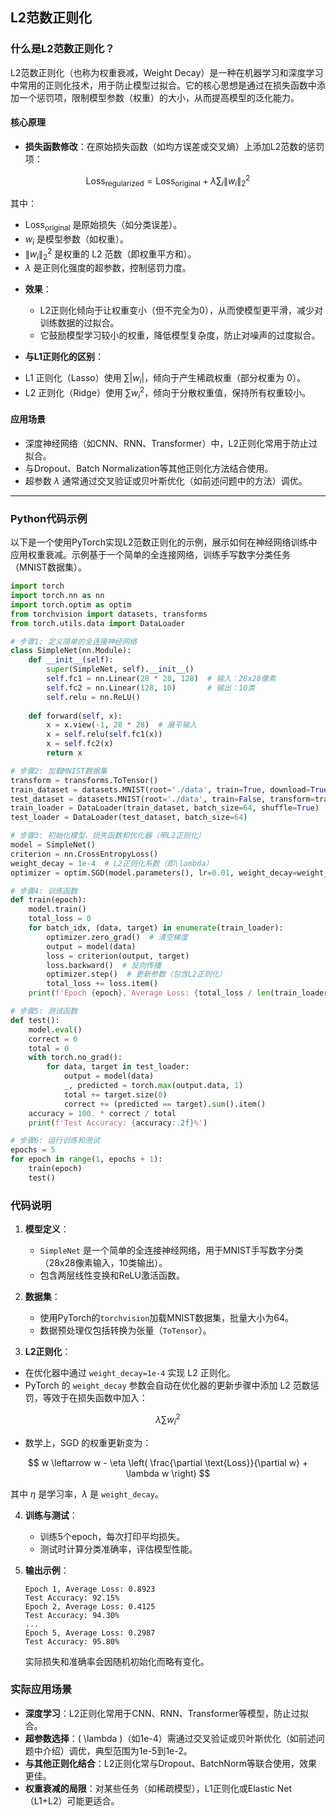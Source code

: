 ## L2范数正则化
### 什么是L2范数正则化？

L2范数正则化（也称为权重衰减，Weight Decay）是一种在机器学习和深度学习中常用的正则化技术，用于防止模型过拟合。它的核心思想是通过在损失函数中添加一个惩罚项，限制模型参数（权重）的大小，从而提高模型的泛化能力。

#### 核心原理
- **损失函数修改**：在原始损失函数（如均方误差或交叉熵）上添加L2范数的惩罚项：


$$
\text{Loss}_ {\text{regularized}} = \text{Loss}_{\text{original}} + \lambda \sum_i \|w_i\|_2^2
$$

其中：

* $\text{Loss}_{\text{original}}$ 是原始损失（如分类误差）。
* $w_i$ 是模型参数（如权重）。
* $\|w_i\|_2^2$ 是权重的 L2 范数（即权重平方和）。
*  $\lambda$ 是正则化强度的超参数，控制惩罚力度。



- **效果**：
  - L2正则化倾向于让权重变小（但不完全为0），从而使模型更平滑，减少对训练数据的过拟合。
  - 它鼓励模型学习较小的权重，降低模型复杂度，防止对噪声的过度拟合。

- **与L1正则化的区别**：


* L1 正则化（Lasso）使用 $\sum |w_i|$，倾向于产生稀疏权重（部分权重为 0）。
* L2 正则化（Ridge）使用 $\sum w_i^2$，倾向于分散权重值，保持所有权重较小。



#### 应用场景
- 深度神经网络（如CNN、RNN、Transformer）中，L2正则化常用于防止过拟合。
- 与Dropout、Batch Normalization等其他正则化方法结合使用。
- 超参数 $\lambda$ 通常通过交叉验证或贝叶斯优化（如前述问题中的方法）调优。

---

### Python代码示例

以下是一个使用PyTorch实现L2范数正则化的示例，展示如何在神经网络训练中应用权重衰减。示例基于一个简单的全连接网络，训练手写数字分类任务（MNIST数据集）。

```python
import torch
import torch.nn as nn
import torch.optim as optim
from torchvision import datasets, transforms
from torch.utils.data import DataLoader

# 步骤1: 定义简单的全连接神经网络
class SimpleNet(nn.Module):
    def __init__(self):
        super(SimpleNet, self).__init__()
        self.fc1 = nn.Linear(28 * 28, 128)  # 输入：28x28像素
        self.fc2 = nn.Linear(128, 10)       # 输出：10类
        self.relu = nn.ReLU()
    
    def forward(self, x):
        x = x.view(-1, 28 * 28)  # 展平输入
        x = self.relu(self.fc1(x))
        x = self.fc2(x)
        return x

# 步骤2: 加载MNIST数据集
transform = transforms.ToTensor()
train_dataset = datasets.MNIST(root='./data', train=True, download=True, transform=transform)
test_dataset = datasets.MNIST(root='./data', train=False, transform=transform)
train_loader = DataLoader(train_dataset, batch_size=64, shuffle=True)
test_loader = DataLoader(test_dataset, batch_size=64)

# 步骤3: 初始化模型、损失函数和优化器（带L2正则化）
model = SimpleNet()
criterion = nn.CrossEntropyLoss()
weight_decay = 1e-4  # L2正则化系数（即\lambda）
optimizer = optim.SGD(model.parameters(), lr=0.01, weight_decay=weight_decay)

# 步骤4: 训练函数
def train(epoch):
    model.train()
    total_loss = 0
    for batch_idx, (data, target) in enumerate(train_loader):
        optimizer.zero_grad()  # 清空梯度
        output = model(data)
        loss = criterion(output, target)
        loss.backward()  # 反向传播
        optimizer.step()  # 更新参数（包含L2正则化）
        total_loss += loss.item()
    print(f'Epoch {epoch}, Average Loss: {total_loss / len(train_loader):.4f}')

# 步骤5: 测试函数
def test():
    model.eval()
    correct = 0
    total = 0
    with torch.no_grad():
        for data, target in test_loader:
            output = model(data)
            _, predicted = torch.max(output.data, 1)
            total += target.size(0)
            correct += (predicted == target).sum().item()
    accuracy = 100. * correct / total
    print(f'Test Accuracy: {accuracy:.2f}%')

# 步骤6: 运行训练和测试
epochs = 5
for epoch in range(1, epochs + 1):
    train(epoch)
    test()
```



### 代码说明

1. **模型定义**：
   - `SimpleNet` 是一个简单的全连接神经网络，用于MNIST手写数字分类（28x28像素输入，10类输出）。
   - 包含两层线性变换和ReLU激活函数。

2. **数据集**：
   - 使用PyTorch的`torchvision`加载MNIST数据集，批量大小为64。
   - 数据预处理仅包括转换为张量（`ToTensor`）。

3. **L2正则化**：


* 在优化器中通过 `weight_decay=1e-4` 实现 L2 正则化。
* PyTorch 的 `weight_decay` 参数会自动在优化器的更新步骤中添加 L2 范数惩罚，等效于在损失函数中加入：

$$
\lambda \sum w_i^2
$$

* 数学上，SGD 的权重更新变为：

$$
w \leftarrow w - \eta \left( \frac{\partial \text{Loss}}{\partial w} + \lambda w \right)
$$

其中 $\eta$ 是学习率，$\lambda$ 是 `weight_decay`。

4. **训练与测试**：
   - 训练5个epoch，每次打印平均损失。
   - 测试时计算分类准确率，评估模型性能。

5. **输出示例**：
   ```
   Epoch 1, Average Loss: 0.8923
   Test Accuracy: 92.15%
   Epoch 2, Average Loss: 0.4125
   Test Accuracy: 94.30%
   ...
   Epoch 5, Average Loss: 0.2987
   Test Accuracy: 95.80%
   ```
   实际损失和准确率会因随机初始化而略有变化。




### 实际应用场景
- **深度学习**：L2正则化常用于CNN、RNN、Transformer等模型，防止过拟合。
- **超参数选择**：\( \lambda \)（如1e-4）需通过交叉验证或贝叶斯优化（如前述问题中介绍）调优，典型范围为1e-5到1e-2。
- **与其他正则化结合**：L2正则化常与Dropout、BatchNorm等联合使用，效果更佳。
- **权重衰减的局限**：对某些任务（如稀疏模型），L1正则化或Elastic Net（L1+L2）可能更适合。



